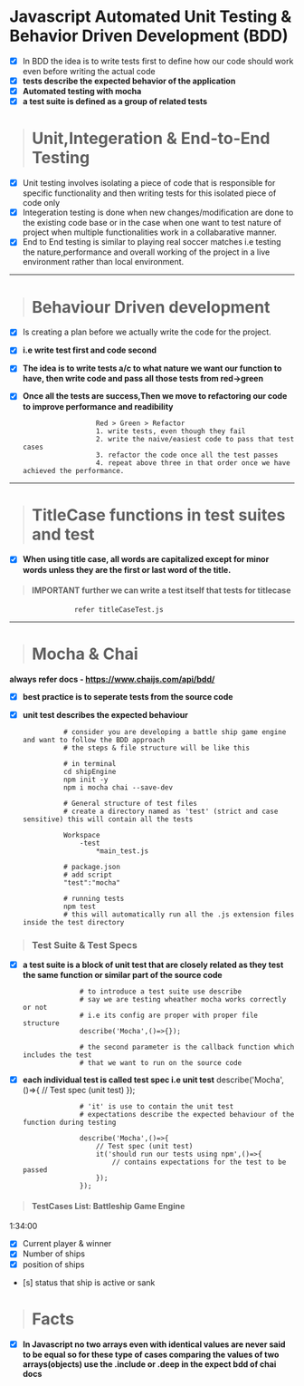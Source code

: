 # Javascript Automated Unit Testing & Behavior Driven Development (BDD)

- [x] In BDD the idea is to write tests first to define how our code should work even before writing the actual code
- [x] **tests describe the expected behavior of the application**
- [x] **Automated testing with mocha**
- [x] **a test suite is defined as a group of related tests**
                
> # Unit,Integeration & End-to-End Testing

- [x] Unit testing involves isolating a piece of code that is responsible for specific functionality and then writing tests for this isolated piece of code only
- [x] Integeration testing is done when new changes/modification are done to the existing code base or in the case when one want to test nature of project when multiple functionalities work in a collabarative manner.
- [x] End to End testing is similar to playing real soccer matches i.e testing the nature,performance and overall working of the project in a live environment rather than local environment.

***

> # Behaviour Driven development

- [x] Is creating a plan before we actually write the code for the project.            
- [x] **i.e write test first and code second**
- [x] **The idea is to write tests a/c to what nature we want our function to have, then write code and pass all those tests from red->green**
- [x] **Once all the tests are success,Then we move to refactoring our code to improve performance and readibility**

                        Red > Green > Refactor
                        1. write tests, even though they fail
                        2. write the naive/easiest code to pass that test cases
                        3. refactor the code once all the test passes
                        4. repeat above three in that order once we have achieved the performance.
***

> # TitleCase functions in test suites and test
- [x] **When using title case, all words are capitalized except for minor words unless they are the first or last word of the title.**


> #### **IMPORTANT further we can write a test itself that tests for titlecase**

                    refer titleCaseTest.js

***

> # Mocha & Chai
**always refer docs - https://www.chaijs.com/api/bdd/**


- [x] **best practice is to seperate tests from the source code**
- [x] **unit test describes the expected behaviour**

                # consider you are developing a battle ship game engine and want to follow the BDD approach
                # the steps & file structure will be like this

                # in terminal
                cd shipEngine
                npm init -y
                npm i mocha chai --save-dev

                # General structure of test files
                # create a directory named as 'test' (strict and case sensitive) this will contain all the tests
                
                Workspace
                    -test
                        *main_test.js
                
                # package.json
                # add script
                "test":"mocha"
                
                # running tests
                npm test
                # this will automatically run all the .js extension files inside the test directory

> ### Test Suite & Test Specs

- [x] **a test suite is a block of unit test that are closely related as they test the same function or similar part of the source code**

                    # to introduce a test suite use describe
                    # say we are testing wheather mocha works correctly or not
                    # i.e its config are proper with proper file structure
                    describe('Mocha',()=>{});

                    # the second parameter is the callback function which includes the test 
                    # that we want to run on the source code

- [x] **each individual test is called test spec i.e unit test**
                    describe('Mocha',()=>{
                        // Test spec (unit test)
                    });

                    # 'it' is use to contain the unit test
                    # expectations describe the expected behaviour of the function during testing
                    
                    describe('Mocha',()=>{
                        // Test spec (unit test)
                        it('should run our tests using npm',()=>{
                            // contains expectations for the test to be passed
                        });
                    });

> #### TestCases List: Battleship Game Engine 
1:34:00
- [x] Current player & winner
- [x] Number of ships
- [x] position of ships
- [s] status that ship is active or sank

> # Facts

- [x] **In Javascript no two arrays even with identical values are never said to be equal so for these type of  cases comparing the values of two arrays(objects) use the .include or .deep in the expect bdd of chai docs**